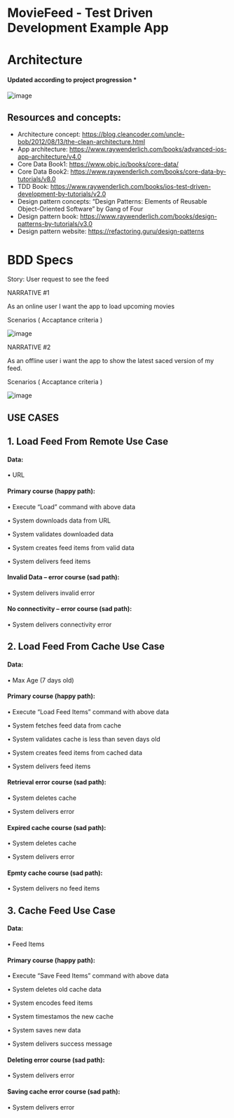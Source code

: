 # MovieFeed - Test Driven Development Example App

# Architecture 
#### Updated according to project progression *
![image](https://user-images.githubusercontent.com/85555736/197180749-23f5b24f-209c-4b31-a282-1845e6d2f364.png)

## Resources and concepts:

- Architecture concept: https://blog.cleancoder.com/uncle-bob/2012/08/13/the-clean-architecture.html
- App architecture: https://www.raywenderlich.com/books/advanced-ios-app-architecture/v4.0
- Core Data Book1: https://www.objc.io/books/core-data/
- Core Data Book2: https://www.raywenderlich.com/books/core-data-by-tutorials/v8.0
- TDD Book: https://www.raywenderlich.com/books/ios-test-driven-development-by-tutorials/v2.0
- Design pattern concepts: “Design Patterns: Elements of Reusable Object-Oriented Software” by Gang of Four
- Design pattern book: https://www.raywenderlich.com/books/design-patterns-by-tutorials/v3.0
- Design pattern website: https://refactoring.guru/design-patterns

# BDD Specs

Story: User request to see the feed

NARRATIVE #1

As an online user I want the app to load upcoming movies

Scenarios ( Accaptance criteria )

![image](https://user-images.githubusercontent.com/85555736/191008585-a9f4fc99-8b80-497d-a236-5fc7b0cd2b35.png)

NARRATIVE #2

As an offline user i want the app to show the latest saced version of my feed.

Scenarios ( Accaptance criteria )

![image](https://user-images.githubusercontent.com/85555736/195566398-4460b680-cbc7-4f04-8609-6f5fdaee61c8.png)


## USE CASES



## 1. Load Feed From Remote Use Case

#### Data:

•	URL

#### Primary course (happy path):
•	Execute “Load” command with above data

•	System downloads data from URL

•	System validates downloaded data

•	System creates feed items from valid data

•	System delivers feed items

#### Invalid Data – error course (sad path):

•	System delivers invalid error

#### No connectivity – error course (sad path):

•	System delivers connectivity error



## 2. Load Feed From Cache Use Case

#### Data:

•	Max Age (7 days old)

#### Primary course (happy path):

•	Execute “Load Feed Items” command with above data

•	System fetches feed data from cache

•	System validates cache is less than seven days old

•	System creates feed items from cached data

•	System delivers feed items

#### Retrieval error course (sad path):

•	System deletes cache

•	System delivers error

#### Expired cache course (sad path):

•	System deletes cache

•	System delivers error

#### Epmty cache course (sad path):

•	System delivers no feed items



## 3. Cache Feed Use Case

#### Data:

•	Feed Items

#### Primary course (happy path):

•	Execute “Save Feed Items” command with above data

•	System deletes old cache data

•	System encodes feed items

•	System timestamos the new cache

•	System saves new data

•	System delivers success message

#### Deleting error course (sad path):

•	System delivers error

#### Saving cache error course (sad path):

•	System delivers error


